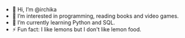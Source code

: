 - 👋 Hi, I’m @irchika
- 👀 I’m interested in programming, reading books and video games.
- 🌱 I’m currently learning Python and SQL.
- ⚡ Fun fact: I like lemons but I don't like lemon food.

<!---
irchika/irchika is a ✨ special ✨ repository because its `README.md` (this file) appears on your GitHub profile.
You can click the Preview link to take a look at your changes.
--->
